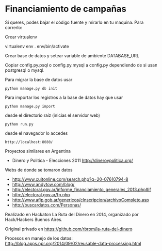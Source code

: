 Financiamiento de campañas
==========================


Si queres, podes bajar el código fuente y mirarlo en tu maquina. Para correrlo:


Crear virtualenv

  virtualenv env
  . env/bin/activate

Crear base de datos y setear variable de ambiente DATABASE_URL

Copiar config.py.psql o config.py.mysql a config.py dependiendo de si usan postgresql o mysql.

Para migrar la base de datos usar

    python manage.py db init

Para importar los registros a la base de datos hay que usar

    python manage.py import

desde el directorio raíz (inicias el servidor web)

    python run.py

desde el navegador lo accedes

    http://localhost:8080/


Proyectos similares en Argentina

* Dinero y Politica - Elecciones 2011 http://dineroypolitica.org/

Webs de donde se tomaron datos

* http://www.cuitonline.com/search.php?q=20-07610794-8
* http://www.andytow.com/blog/
* http://electoral.gov.ar/informe_financiamiento_generales_2013.php#if
* http://electoral.gov.ar/fp.php
* http://www.afip.gob.ar/genericos/cInscripcion/archivoCompleto.asp
* http://buscardatos.com/Personas/

Realizado en Hackaton La Ruta del Dinero en 2014, organizado por Hack/Hackers Buenos Aires.

Original privado en https://github.com/rbrom/la-ruta-del-dinero


Procesos en manejo de los datos: http://blog.apps.npr.org/2014/09/02/reusable-data-processing.html
